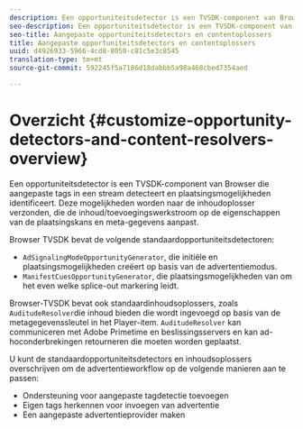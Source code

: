 ```yaml
---
description: Een opportuniteitsdetector is een TVSDK-component van Browser die aangepaste tags in een stream detecteert en plaatsingsmogelijkheden identificeert. Deze mogelijkheden worden naar de inhoudoplosser verzonden, die de inhoud/toevoegingswerkstroom op de eigenschappen van de plaatsingskans en meta-gegevens aanpast.
seo-description: Een opportuniteitsdetector is een TVSDK-component van Browser die aangepaste tags in een stream detecteert en plaatsingsmogelijkheden identificeert. Deze mogelijkheden worden naar de inhoudoplosser verzonden, die de inhoud/toevoegingswerkstroom op de eigenschappen van de plaatsingskans en meta-gegevens aanpast.
seo-title: Aangepaste opportuniteitsdetectors en contentoplossers
title: Aangepaste opportuniteitsdetectors en contentoplossers
uuid: d4926933-5966-4cd8-8050-c81c5e3c8545
translation-type: tm+mt
source-git-commit: 592245f5a7186d18dabbb5a98a468cbed7354aed

---
```



# Overzicht {#customize-opportunity-detectors-and-content-resolvers-overview}

Een opportuniteitsdetector is een TVSDK-component van Browser die aangepaste tags in een stream detecteert en plaatsingsmogelijkheden identificeert. Deze mogelijkheden worden naar de inhoudoplosser verzonden, die de inhoud/toevoegingswerkstroom op de eigenschappen van de plaatsingskans en meta-gegevens aanpast.

Browser TVSDK bevat de volgende standaardopportuniteitsdetectoren:

* `AdSignalingModeOpportunityGenerator`, die initiële en plaatsingsmogelijkheden creëert op basis van de advertentiemodus.
* `ManifestCuesOpportunityGenerator`, die plaatsingsmogelijkheden van om het even welke splice-out markering leidt.

Browser-TVSDK bevat ook standaardinhoudsoplossers, zoals `AuditudeResolver`die inhoud bieden die wordt ingevoegd op basis van de metagegevenssleutel in het Player-item. `AuditudeResolver` kan communiceren met Adobe Primetime en beslissingsservers en kan ad-hoconderbrekingen retourneren die moeten worden geplaatst.

U kunt de standaardopportuniteitsdetectors en inhoudsoplossers overschrijven om de advertentieworkflow op de volgende manieren aan te passen:

* Ondersteuning voor aangepaste tagdetectie toevoegen
* Eigen tags herkennen voor invoegen van advertentie
* Een aangepaste advertentieprovider maken

